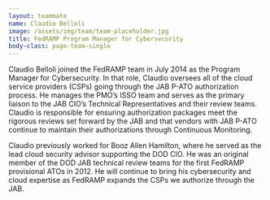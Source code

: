 ```yaml
---
layout: teammate
name: Claudio Belloli
image: /assets/img/team/team-placeholder.jpg
title: FedRAMP Program Manager for Cybersecurity
body-class: page-team-single
---
```

Claudio Belloli joined the FedRAMP team in July 2014 as the Program Manager for Cybersecurity. In that role, Claudio oversees all of the cloud service providers (CSPs) going through the JAB P-ATO authorization process. He manages the PMO’s ISSO team and serves as the primary liaison to the JAB CIO’s Technical Representatives and their review teams. Claudio is responsible for ensuring authorization packages meet the rigorous reviews set forward by the JAB and that vendors with JAB P-ATO continue to maintain their authorizations through Continuous Monitoring.

Claudio previously worked for Booz Allen Hamilton, where he served as the lead cloud security advisor supporting the DOD CIO. He was an original member of the DOD JAB technical review teams for the first FedRAMP provisional ATOs in 2012. He will continue to bring his cybersecurity and cloud expertise as FedRAMP expands the CSPs we authorize through the JAB.
